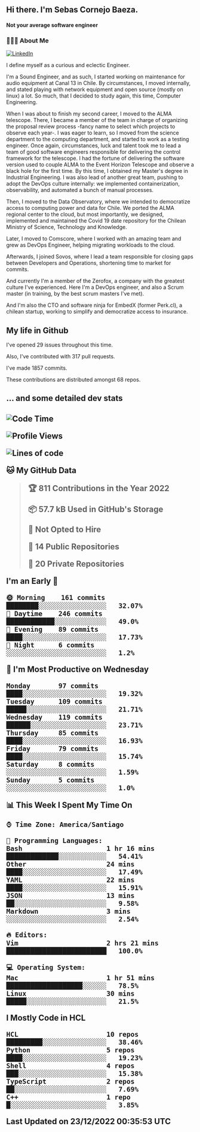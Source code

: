 <h2> Hi there.  I'm Sebas Cornejo Baeza.</h2>
<h4> Not your average software engineer</h4>
<h3> 👨🏻‍💻 About Me </h3>
<a href="http://linkedin.com/in/sebastian-cornejo-baeza/"><img alt="LinkedIn" src="https://img.shields.io/badge/Sebas%20Cornejo%20-informational?style=appveyor&logo=linkedin"></a>


I define myself as a curious and eclectic Engineer.

I'm a Sound Engineer, and as such, I started working on maintenance for audio equipment at Canal 13 in Chile.
By circumstances, I moved internally, and stated playing with network equipment and open source (mostly on linux) 
a lot. So much, that I decided to study again, this time, Computer Engineering.

When I was about to finish my second career, I moved to the ALMA telescope. There, I became a member of the team
in charge of organizing the proposal review process -fancy name to select which projects to observe each year-. 
I was eager to learn, so I moved from the science department to the computing department, and started to work as 
a testing engineer. Once again, circumstances, luck and talent took me to lead a team of good software engineers 
responsible for delivering the control framework for the telescope. I had the fortune of delivering the software
version used to couple ALMA to the Event Horizon Telescope and observe a black hole for the first time.
By this time, I obtained my Master's degree in Industrial Engineering.
I was also lead of another great team, pushing to adopt the DevOps culture internally: we implemented containerization, observability, and automated a bunch of manual processes.

Then, I moved to the Data Observatory, where we intended to democratize access to computing power
and data for Chile. We ported the ALMA regional center to the cloud, but most importantly, we designed, implemented
and maintained the Covid 19 date repository for the Chilean Ministry of Science, Technology and Knowledge.

Later, I moved to Comscore, where I worked with an amazing team and grew as DevOps Engineer, helping migrating workloads to the cloud.

Afterwards, I joined Sovos, where I lead a team responsible for closing gaps between Developers and Operations, shortening time to market for commits.

And currently I'm a member of the Zerofox, a company with the greatest culture I've experienced. Here I'm a DevOps
engineer, and also a Scrum master (in training, by the best scrum masters I've met).
 
And I'm also the CTO and software ninja for EmbedX (former Perk.cl), a chilean startup, working to simplify and democratize access to insurance.

<h2> My life in Github </h2>

I've opened 29 issues throughout this time.

Also, I've contributed with 317 pull requests.

I've made 1857 commits.

These contributions are distributed amongst 68 repos.

<h2>... and some detailed dev stats<h2>

<!--START_SECTION:waka-->
![Code Time](http://img.shields.io/badge/Code%20Time-220%20hrs%2026%20mins-blue)

![Profile Views](http://img.shields.io/badge/Profile%20Views-1-blue)

![Lines of code](https://img.shields.io/badge/From%20Hello%20World%20I%27ve%20Written-542%20Thousand%20lines%20of%20code-blue)

**🐱 My GitHub Data** 

> 🏆 811 Contributions in the Year 2022
 > 
> 📦 57.7 kB Used in GitHub's Storage 
 > 
> 🚫 Not Opted to Hire
 > 
> 📜 14 Public Repositories 
 > 
> 🔑 20 Private Repositories  
 > 
**I'm an Early 🐤** 

```text
🌞 Morning    161 commits    ████████░░░░░░░░░░░░░░░░░   32.07% 
🌆 Daytime    246 commits    ████████████░░░░░░░░░░░░░   49.0% 
🌃 Evening    89 commits     ████░░░░░░░░░░░░░░░░░░░░░   17.73% 
🌙 Night      6 commits      ░░░░░░░░░░░░░░░░░░░░░░░░░   1.2%

```
📅 **I'm Most Productive on Wednesday** 

```text
Monday       97 commits     ████░░░░░░░░░░░░░░░░░░░░░   19.32% 
Tuesday      109 commits    █████░░░░░░░░░░░░░░░░░░░░   21.71% 
Wednesday    119 commits    ██████░░░░░░░░░░░░░░░░░░░   23.71% 
Thursday     85 commits     ████░░░░░░░░░░░░░░░░░░░░░   16.93% 
Friday       79 commits     ████░░░░░░░░░░░░░░░░░░░░░   15.74% 
Saturday     8 commits      ░░░░░░░░░░░░░░░░░░░░░░░░░   1.59% 
Sunday       5 commits      ░░░░░░░░░░░░░░░░░░░░░░░░░   1.0%

```


📊 **This Week I Spent My Time On** 

```text
⌚︎ Time Zone: America/Santiago

💬 Programming Languages: 
Bash                     1 hr 16 mins        █████████████░░░░░░░░░░░░   54.41% 
Other                    24 mins             ████░░░░░░░░░░░░░░░░░░░░░   17.49% 
YAML                     22 mins             ████░░░░░░░░░░░░░░░░░░░░░   15.91% 
JSON                     13 mins             ██░░░░░░░░░░░░░░░░░░░░░░░   9.58% 
Markdown                 3 mins              ░░░░░░░░░░░░░░░░░░░░░░░░░   2.54%

🔥 Editors: 
Vim                      2 hrs 21 mins       █████████████████████████   100.0%

💻 Operating System: 
Mac                      1 hr 51 mins        ███████████████████░░░░░░   78.5% 
Linux                    30 mins             █████░░░░░░░░░░░░░░░░░░░░   21.5%

```

**I Mostly Code in HCL** 

```text
HCL                      10 repos            █████████░░░░░░░░░░░░░░░░   38.46% 
Python                   5 repos             ████░░░░░░░░░░░░░░░░░░░░░   19.23% 
Shell                    4 repos             ███░░░░░░░░░░░░░░░░░░░░░░   15.38% 
TypeScript               2 repos             ██░░░░░░░░░░░░░░░░░░░░░░░   7.69% 
C++                      1 repo              █░░░░░░░░░░░░░░░░░░░░░░░░   3.85%

```



 Last Updated on 23/12/2022 00:35:53 UTC
<!--END_SECTION:waka-->
